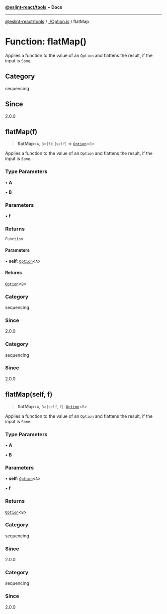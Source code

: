 [**@eslint-react/tools**](../../README.md) • **Docs**

***

[@eslint-react/tools](../../README.md) / [./Option.js](../README.md) / flatMap

# Function: flatMap()

Applies a function to the value of an `Option` and flattens the result, if the input is `Some`.

## Category

sequencing

## Since

2.0.0

## flatMap(f)

> **flatMap**\<`A`, `B`\>(`f`): (`self`) => [`Option`](../type-aliases/Option.md)\<`B`\>

Applies a function to the value of an `Option` and flattens the result, if the input is `Some`.

### Type Parameters

• **A**

• **B**

### Parameters

• **f**

### Returns

`Function`

#### Parameters

• **self**: [`Option`](../type-aliases/Option.md)\<`A`\>

#### Returns

[`Option`](../type-aliases/Option.md)\<`B`\>

### Category

sequencing

### Since

2.0.0

### Category

sequencing

### Since

2.0.0

## flatMap(self, f)

> **flatMap**\<`A`, `B`\>(`self`, `f`): [`Option`](../type-aliases/Option.md)\<`B`\>

Applies a function to the value of an `Option` and flattens the result, if the input is `Some`.

### Type Parameters

• **A**

• **B**

### Parameters

• **self**: [`Option`](../type-aliases/Option.md)\<`A`\>

• **f**

### Returns

[`Option`](../type-aliases/Option.md)\<`B`\>

### Category

sequencing

### Since

2.0.0

### Category

sequencing

### Since

2.0.0
